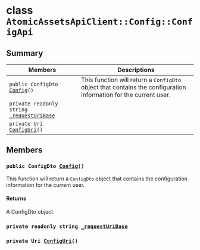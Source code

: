 # class `AtomicAssetsApiClient::Config::ConfigApi` 

## Summary

 Members                        | Descriptions                                
--------------------------------|---------------------------------------------
`public ConfigDto `[`Config`](#class_atomic_assets_api_client_1_1_config_1_1_config_api_1a0ebf555a59e405449329086e13c7999c)`()` | This function will return a `ConfigDto` object that contains the configuration information for the current user.
`private readonly string `[`_requestUriBase`](#class_atomic_assets_api_client_1_1_config_1_1_config_api_1a1854c4909a1013a684af16fb52e8a387) | 
`private Uri `[`ConfigUri`](#class_atomic_assets_api_client_1_1_config_1_1_config_api_1a75175a73250d011e6ba93babf0db70b8)`()` | 

## Members

### `public ConfigDto `[`Config`](#class_atomic_assets_api_client_1_1_config_1_1_config_api_1a0ebf555a59e405449329086e13c7999c)`()` 

This function will return a `ConfigDto` object that contains the configuration information for the current user.

#### Returns
A ConfigDto object

### `private readonly string `[`_requestUriBase`](#class_atomic_assets_api_client_1_1_config_1_1_config_api_1a1854c4909a1013a684af16fb52e8a387) 

### `private Uri `[`ConfigUri`](#class_atomic_assets_api_client_1_1_config_1_1_config_api_1a75175a73250d011e6ba93babf0db70b8)`()` 

